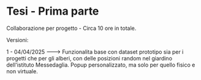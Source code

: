 # Tesi - Prima parte

Collaborazione per progetto - Circa 10 ore in totale.

Versioni:

1 - 04/04/2025 ---> Funzionalita base con dataset prototipo sia per i progetti che per gli alberi, con delle posizioni random nel giardino dell'istituto Messedaglia. Popup personalizzato, ma solo per quello fisico e non virtuale.
